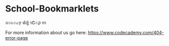 # School-Bookmarklets
ภ๏๒๏๔ץ ฬเɭɭ รՇ๏ק ยร 


For more information about us go here: https://www.codecademy.com/404-error-page
